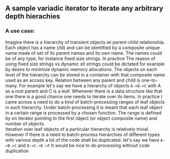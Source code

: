 ## A sample variadic iterator to iterate any arbitrary depth hierachies ##

### A use case: ###

Imagine there is a hierarchy of transient objects wi parent-child relationship. 
Each object has a name (/id) and can be identified by a composite unique name made of set of its parent names 
and its own name. The names could be of any type, for instance fixed size strings. In practice The reason of using fixed size strings vs dynamic stl strings could be dictated for example by desire to minimize dynamic memory allocations.
The objects on each level of the hierarchy can be stored in a container with that composite name used as an access key.
Relation between any parent and child is one-to-many.
For example let's say we have a hierarchy of objects `A->B->C` with A as a root parent and C is a leaf.
Whenever there is a data structure like that one there is a good chance one needs to iterate over its items.
In practice I came across a need to do a kind of batch-processing ranges of leaf objects in such hierarchy.
Under batch-processing it is meant that each leaf object in a certain range is processed by a chosen function. The range is defined by on iterator pointing to the first object (or object composite name) and number of objects.   
Iteration over leaf objects of a particular hierarchy is relatively trivial. 
However if there is a need to batch-process hierarchies of different types with various depth a lot of the code shall be duplicated. 
let's say we have `A->B->C` and `D->C->E->F` It would be nice to do processing without code duplication  
